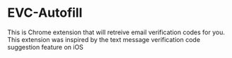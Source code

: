 # EVC-Autofill
This is Chrome extension that will retreive email verification codes for you. This extension was inspired by the text message verification code suggestion feature on iOS 
